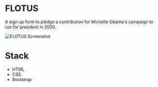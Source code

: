 # FLOTUS
A sign up form to pledge a contribution for Michelle Obama's campaign to run for president in 2020.

![FLOTUS Screenshot](https://i.gyazo.com/6645b3d52f69aa7f5f89caaf60210d61.png)

# Stack
+ HTML
+ CSS
+ Bootstrap
